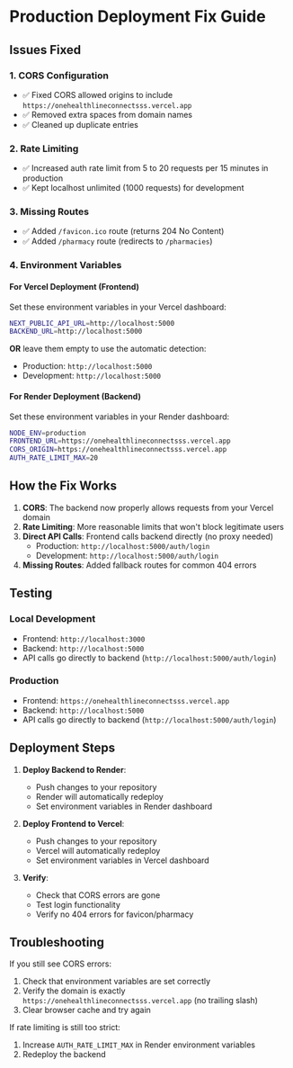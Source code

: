 # Production Deployment Fix Guide

## Issues Fixed

### 1. CORS Configuration
- ✅ Fixed CORS allowed origins to include `https://onehealthlineconnectsss.vercel.app`
- ✅ Removed extra spaces from domain names
- ✅ Cleaned up duplicate entries

### 2. Rate Limiting
- ✅ Increased auth rate limit from 5 to 20 requests per 15 minutes in production
- ✅ Kept localhost unlimited (1000 requests) for development

### 3. Missing Routes
- ✅ Added `/favicon.ico` route (returns 204 No Content)
- ✅ Added `/pharmacy` route (redirects to `/pharmacies`)

### 4. Environment Variables

#### For Vercel Deployment (Frontend)
Set these environment variables in your Vercel dashboard:

```bash
NEXT_PUBLIC_API_URL=http://localhost:5000
BACKEND_URL=http://localhost:5000
```

**OR** leave them empty to use the automatic detection:
- Production: `http://localhost:5000`
- Development: `http://localhost:5000`

#### For Render Deployment (Backend)
Set these environment variables in your Render dashboard:

```bash
NODE_ENV=production
FRONTEND_URL=https://onehealthlineconnectsss.vercel.app
CORS_ORIGIN=https://onehealthlineconnectsss.vercel.app
AUTH_RATE_LIMIT_MAX=20
```

## How the Fix Works

1. **CORS**: The backend now properly allows requests from your Vercel domain
2. **Rate Limiting**: More reasonable limits that won't block legitimate users
3. **Direct API Calls**: Frontend calls backend directly (no proxy needed)
   - Production: `http://localhost:5000/auth/login`
   - Development: `http://localhost:5000/auth/login`
4. **Missing Routes**: Added fallback routes for common 404 errors

## Testing

### Local Development
- Frontend: `http://localhost:3000`
- Backend: `http://localhost:5000`
- API calls go directly to backend (`http://localhost:5000/auth/login`)

### Production
- Frontend: `https://onehealthlineconnectsss.vercel.app`
- Backend: `http://localhost:5000`
- API calls go directly to backend (`http://localhost:5000/auth/login`)

## Deployment Steps

1. **Deploy Backend to Render**:
   - Push changes to your repository
   - Render will automatically redeploy
   - Set environment variables in Render dashboard

2. **Deploy Frontend to Vercel**:
   - Push changes to your repository
   - Vercel will automatically redeploy
   - Set environment variables in Vercel dashboard

3. **Verify**:
   - Check that CORS errors are gone
   - Test login functionality
   - Verify no 404 errors for favicon/pharmacy

## Troubleshooting

If you still see CORS errors:
1. Check that environment variables are set correctly
2. Verify the domain is exactly `https://onehealthlineconnectsss.vercel.app` (no trailing slash)
3. Clear browser cache and try again

If rate limiting is still too strict:
1. Increase `AUTH_RATE_LIMIT_MAX` in Render environment variables
2. Redeploy the backend
